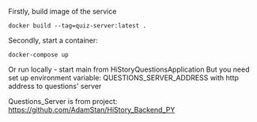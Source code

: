 
Firstly, build image of the service

`docker build --tag=quiz-server:latest .`

Secondly, start a container:

`docker-compose up`

Or run locally - start main from HiStoryQuestionsApplication
But you need set up environment variable: QUESTIONS_SERVER_ADDRESS with http address to questions' server

Questions_Server is from project:
https://github.com/AdamStan/HiStory_Backend_PY
